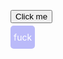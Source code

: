<button>Click me</button>

<a style="background: #babaf9;color: white;padding: 10px 5px; border-radius: 5px; min-width: 100px">fuck</a>